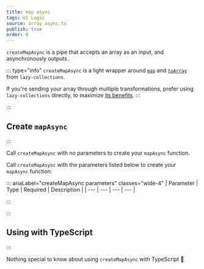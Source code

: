 ```yaml
---
title: map async
tags: UI Logic
source: array async.ts
publish: true
order: 0
---
```


`createMapAsync` is a pipe that accepts an array as an input, and asynchronously outputs <!--TODO-->.

::: type="info"
`createMapAsync` is a light wrapper around [`map`](https://github.com/RobinMalfait/lazy-collections#map) and [`toArray`](https://github.com/RobinMalfait/lazy-collections#toarray) from `lazy-collections`.

If you're sending your array through multiple transformations, prefer using `lazy-collections` directly, to maximize [its benefits](https://alexvipond.dev/blog/im-obsessed-with-lazy-collections).
:::


:::
## Create `mapAsync`
:::

Call `createMapAsync` with no parameters to create your `mapAsync` function.

Call `createMapAsync` with the parameters listed below to create your `mapAsync` function:

::: ariaLabel="createMapAsync parameters" classes="wide-4"
| Parameter | Type | Required | Description |
| --- | --- | --- | --- |

:::


:::
## Using with TypeScript
:::

Nothing special to know about using `createMapAsync` with TypeScript 🚀
